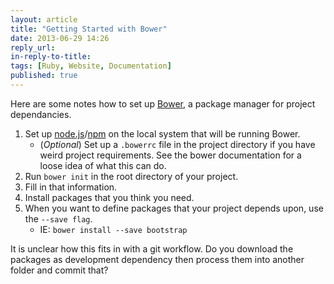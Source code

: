 ```yaml
---
layout: article
title: "Getting Started with Bower"
date: 2013-06-29 14:26
reply_url: 
in-reply-to-title: 
tags: [Ruby, Website, Documentation]
published: true
---
```

Here are some notes how to set up [Bower](), a package manager for project dependancies.

1. Set up [node.js]()/[npm]() on the local system that will be running Bower.
    - (*Optional*) Set up a `.bowerrc` file in the project directory if you have weird project requirements.  See the bower documentation for a loose idea of what this can do.
2. Run `bower init` in the root directory of your project.
3. Fill in that information.
4. Install packages that you think you need.
5. When you want to define packages that your project depends upon, use the `--save flag`.
    - IE: `bower install --save bootstrap`
    
It is unclear how this fits in with a git workflow.  Do you download the packages as development dependency then process them into another folder and commit that?